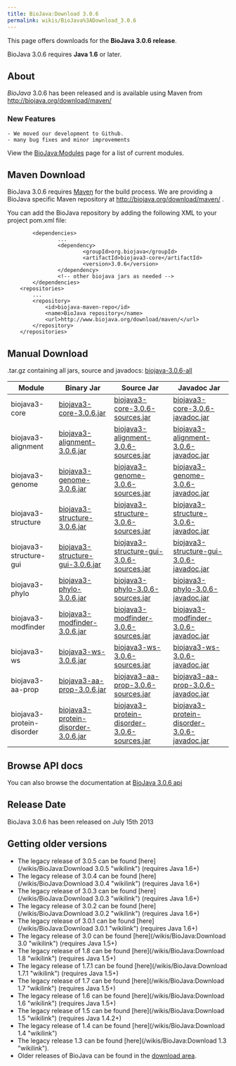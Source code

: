 ```yaml
---
title: BioJava:Download 3.0.6
permalink: wikis/BioJava%3ADownload_3.0.6
---
```


This page offers downloads for the <b>BioJava 3.0.6 release</b>.

BioJava 3.0.6 requires <b>Java 1.6</b> or later.

About
-----

*BioJava* 3.0.6 has been released and is available using Maven from
[<http://biojava.org/download/maven/>](http://biojava.org/download/maven/)

### New Features

`- We moved our development to Github.`  
`- many bug fixes and minor improvements`

View the <BioJava:Modules> page for a list of current modules.

Maven Download
--------------

BioJava 3.0.6 requires [Maven](http://maven.apache.org/) for the build
process. We are providing a BioJava specific Maven repository at
<http://biojava.org/download/maven/> .

You can add the BioJava repository by adding the following XML to your
project pom.xml file:

            <dependencies>
                    ...
                    <dependency>
                            <groupId>org.biojava</groupId>
                            <artifactId>biojava3-core</artifactId>
                            <version>3.0.6</version>
                    </dependency>
                    <!-- other biojava jars as needed -->
            </dependencies>
        <repositories>
            ...
            <repository>
                <id>biojava-maven-repo</id>
                <name>BioJava repository</name>
                <url>http://www.biojava.org/download/maven/</url>           
            </repository>
        </repositories>

Manual Download
---------------

.tar.gz containing all jars, source and javadocs:
[biojava-3.0.6-all](http://biojava.org/download/bj3.0.6/biojava-3.0.6-all.tar.gz)

| Module                    | Binary Jar                                                                                                                                               | Source Jar                                                                                                                                                               | Javadoc Jar                                                                                                                                                              |
|---------------------------|----------------------------------------------------------------------------------------------------------------------------------------------------------|--------------------------------------------------------------------------------------------------------------------------------------------------------------------------|--------------------------------------------------------------------------------------------------------------------------------------------------------------------------|
| biojava3-core             | [biojava3-core-3.0.6.jar](http://biojava.org/download/maven/org/biojava/biojava3-core/3.0.6/biojava3-core-3.0.6.jar)                                     | [biojava3-core-3.0.6-sources.jar](http://biojava.org/download/maven/org/biojava/biojava3-core/3.0.6/biojava3-core-3.0.6-sources.jar)                                     | [biojava3-core-3.0.6-javadoc.jar](http://biojava.org/download/maven/org/biojava/biojava3-core/3.0.6/biojava3-core-3.0.6-javadoc.jar)                                     |
| biojava3-alignment        | [biojava3-alignment-3.0.6.jar](http://biojava.org/download/maven/org/biojava/biojava3-alignment/3.0.6/biojava3-alignment-3.0.6.jar)                      | [biojava3-alignment-3.0.6-sources.jar](http://biojava.org/download/maven/org/biojava/biojava3-alignment/3.0.6/biojava3-alignment-3.0.6-sources.jar)                      | [biojava3-alignment-3.0.6-javadoc.jar](http://biojava.org/download/maven/org/biojava/biojava3-alignment/3.0.6/biojava3-alignment-3.0.6-javadoc.jar)                      |
| biojava3-genome           | [biojava3-genome-3.0.6.jar](http://biojava.org/download/maven/org/biojava/biojava3-genome/3.0.6/biojava3-genome-3.0.6.jar)                               | [biojava3-genome-3.0.6-sources.jar](http://biojava.org/download/maven/org/biojava/biojava3-genome/3.0.6/biojava3-genome-3.0.6-sources.jar)                               | [biojava3-genome-3.0.6-javadoc.jar](http://biojava.org/download/maven/org/biojava/biojava3-genome/3.0.6/biojava3-genome-3.0.6-javadoc.jar)                               |
| biojava3-structure        | [biojava3-structure-3.0.6.jar](http://biojava.org/download/maven/org/biojava/biojava3-structure/3.0.6/biojava3-structure-3.0.6.jar)                      | [biojava3-structure-3.0.6-sources.jar](http://biojava.org/download/maven/org/biojava/biojava3-structure/3.0.6/biojava3-structure-3.0.6-sources.jar)                      | [biojava3-structure-3.0.6-javadoc.jar](http://biojava.org/download/maven/org/biojava/biojava3-structure/3.0.6/biojava3-structure-3.0.6-javadoc.jar)                      |
| biojava3-structure-gui    | [biojava3-structure-gui-3.0.6.jar](http://biojava.org/download/maven/org/biojava/biojava3-structure-gui/3.0.6/biojava3-structure-gui-3.0.6.jar)          | [biojava3-structure-gui-3.0.6-sources.jar](http://biojava.org/download/maven/org/biojava/biojava3-structure-gui/3.0.6/biojava3-structure-gui-3.0.6-sources.jar)          | [biojava3-structure-gui-3.0.6-javadoc.jar](http://biojava.org/download/maven/org/biojava/biojava3-structure-gui/3.0.6/biojava3-structure-gui-3.0.6-javadoc.jar)          |
| biojava3-phylo            | [biojava3-phylo-3.0.6.jar](http://biojava.org/download/maven/org/biojava/biojava3-phylo/3.0.6/biojava3-phylo-3.0.6.jar)                                  | [biojava3-phylo-3.0.6-sources.jar](http://biojava.org/download/maven/org/biojava/biojava3-phylo/3.0.6/biojava3-phylo-3.0.6-sources.jar)                                  | [biojava3-phylo-3.0.6-javadoc.jar](http://biojava.org/download/maven/org/biojava/biojava3-phylo/3.0.6/biojava3-phylo-3.0.6-javadoc.jar)                                  |
| biojava3-modfinder        | [biojava3-modfinder-3.0.6.jar](http://biojava.org/download/maven/org/biojava/biojava3-modfinder/3.0.6/biojava3-modfinder-3.0.6.jar)                      | [biojava3-modfinder-3.0.6-sources.jar](http://biojava.org/download/maven/org/biojava/biojava3-modfinder/3.0.6/biojava3-modfinder-3.0.6-sources.jar)                      | [biojava3-modfinder-3.0.6-javadoc.jar](http://biojava.org/download/maven/org/biojava/biojava3-modfinder/3.0.6/biojava3-modfinder-3.0.6-javadoc.jar)                      |
| biojava3-ws               | [biojava3-ws-3.0.6.jar](http://biojava.org/download/maven/org/biojava/biojava3-ws/3.0.6/biojava3-ws-3.0.6.jar)                                           | [biojava3-ws-3.0.6-sources.jar](http://biojava.org/download/maven/org/biojava/biojava3-ws/3.0.6/biojava3-ws-3.0.6-sources.jar)                                           | [biojava3-ws-3.0.6-javadoc.jar](http://biojava.org/download/maven/org/biojava/biojava3-ws/3.0.6/biojava3-ws-3.0.6-javadoc.jar)                                           |
| biojava3-aa-prop          | [biojava3-aa-prop-3.0.6.jar](http://biojava.org/download/maven/org/biojava/biojava3-aa-prop/3.0.6/biojava3-aa-prop-3.0.6.jar)                            | [biojava3-aa-prop-3.0.6-sources.jar](http://biojava.org/download/maven/org/biojava/biojava3-aa-prop/3.0.6/biojava3-aa-prop-3.0.6-sources.jar)                            | [biojava3-aa-prop-3.0.6-javadoc.jar](http://biojava.org/download/maven/org/biojava/biojava3-aa-prop/3.0.6/biojava3-aa-prop-3.0.6-javadoc.jar)                            |
| biojava3-protein-disorder | [biojava3-protein-disorder-3.0.6.jar](http://biojava.org/download/maven/org/biojava/biojava3-protein-disorder/3.0.6/biojava3-protein-disorder-3.0.6.jar) | [biojava3-protein-disorder-3.0.6-sources.jar](http://biojava.org/download/maven/org/biojava/biojava3-protein-disorder/3.0.6/biojava3-protein-disorder-3.0.6-sources.jar) | [biojava3-protein-disorder-3.0.6-javadoc.jar](http://biojava.org/download/maven/org/biojava/biojava3-protein-disorder/3.0.6/biojava3-protein-disorder-3.0.6-javadoc.jar) |

Browse API docs
---------------

You can also browse the documentation at [BioJava 3.0.6
api](http://www.biojava.org/docs/api3.0.6/)

Release Date
------------

BioJava 3.0.6 has been released on July 15th 2013

Getting older versions
----------------------

-   The legacy release of 3.0.5 can be found
    [here](/wikis/BioJava:Download 3.0.5 "wikilink") (requires Java 1.6+)
-   The legacy release of 3.0.4 can be found
    [here](/wikis/BioJava:Download 3.0.4 "wikilink") (requires Java 1.6+)
-   The legacy release of 3.0.3 can be found
    [here](/wikis/BioJava:Download 3.0.3 "wikilink") (requires Java 1.6+)
-   The legacy release of 3.0.2 can be found
    [here](/wikis/BioJava:Download 3.0.2 "wikilink") (requires Java 1.6+)
-   The legacy release of 3.0.1 can be found
    [here](/wikis/BioJava:Download 3.0.1 "wikilink") (requires Java 1.6+)
-   The legacy release of 3.0 can be found
    [here](/wikis/BioJava:Download 3.0 "wikilink") (requires Java 1.5+)
-   The legacy release of 1.8 can be found
    [here](/wikis/BioJava:Download 1.8 "wikilink") (requires Java 1.5+)
-   The legacy release of 1.7.1 can be found
    [here](/wikis/BioJava:Download 1.7.1 "wikilink") (requires Java 1.5+)
-   The legacy release of 1.7 can be found
    [here](/wikis/BioJava:Download 1.7 "wikilink") (requires Java 1.5+)
-   The legacy release of 1.6 can be found
    [here](/wikis/BioJava:Download 1.6 "wikilink") (requires Java 1.5+)
-   The legacy release of 1.5 can be found
    [here](/wikis/BioJava:Download 1.5 "wikilink") (requires Java 1.4.2+)
-   The legacy release of 1.4 can be found
    [here](/wikis/BioJava:Download 1.4 "wikilink")
-   The legacy release 1.3 can be found
    [here](/wikis/BioJava:Download 1.3 "wikilink").
-   Older releases of BioJava can be found in the [download
    area](http://www.biojava.org/download/).

